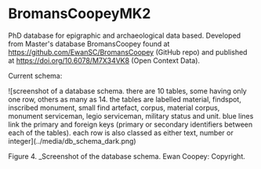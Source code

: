 # BromansCoopeyMK2
PhD database for epigraphic and archaeological data based. Developed from Master's database BromansCoopey found at https://github.com/EwanSC/BromansCoopey (GitHub repo) and published at https://doi.org/10.6078/M7X34VK8 (Open Context Data).

Current schema:
<p> <p/>
![screenshot of a database schema. there are 10 tables, some having only one row, others as many as 14. the tables are labelled material, findspot, inscribed monument, small find artefact, corpus, material corpus, monument serviceman, legio serviceman, military status and unit. blue lines link the primary and foreign keys (primary or secondary identifiers between each of the tables). each row is also classed as either text, number or integer](../media/db_schema_dark.png) <figcaption> Figure 4. _Screenshot of the database schema. Ewan Coopey: Copyright.</figcaption>
